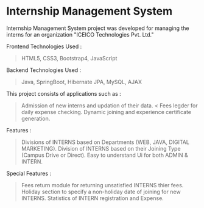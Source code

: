 # Internship Management System

Internship Management System project was developed for managing the  interns for an organization "ICEICO Technologies Pvt. Ltd." 

Frontend Technologies Used :
> HTML5,
> CSS3, Bootstrap4,
> JavaScript

Backend Technologies Used :
> Java, SpringBoot,
> Hibernate JPA, MySQL,
> AJAX


This project consists of applications such as :
> Admission of new interns and updation of their data. <
> Fees legder for daily expense checking.
> Dynamic joining and experience certificate generation.


Features :
> Divisions of INTERNS based on Departments (WEB, JAVA, DIGITAL MARKETING).
> Division of INTERNS based on their Joining Type (Campus Drive or Direct).
> Easy to understand Ui for both ADMIN & INTERN.


Special Features : 
> Fees return module for returning unsatisfied INTERNS thier fees.
> Holiday section to specify a non-holiday date of joining for new INTERNS.
> Statistics of INTERN registration and Expense.

